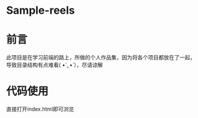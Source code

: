# Sample-reels
前言
====
此项目是在学习前端的路上，所做的个人作品集，因为将各个项目都放在了一起，导致目录结构有点难看( •́ .̫ •̀ ），尽请谅解

代码使用
====
直接打开index.html即可浏览
